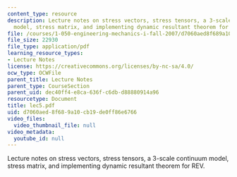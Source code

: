 ```yaml
---
content_type: resource
description: Lecture notes on stress vectors, stress tensors, a 3-scale continuum
  model, stress matrix, and implementing dynamic resultant theorem for REV.
file: /courses/1-050-engineering-mechanics-i-fall-2007/d7060aed8f689a10cb19de0ff86e6766_lec5.pdf
file_size: 22930
file_type: application/pdf
learning_resource_types:
- Lecture Notes
license: https://creativecommons.org/licenses/by-nc-sa/4.0/
ocw_type: OCWFile
parent_title: Lecture Notes
parent_type: CourseSection
parent_uid: dec40ff4-e8ca-636f-c6db-d88880914a96
resourcetype: Document
title: lec5.pdf
uid: d7060aed-8f68-9a10-cb19-de0ff86e6766
video_files:
  video_thumbnail_file: null
video_metadata:
  youtube_id: null
---
```

Lecture notes on stress vectors, stress tensors, a 3-scale continuum model, stress matrix, and implementing dynamic resultant theorem for REV.